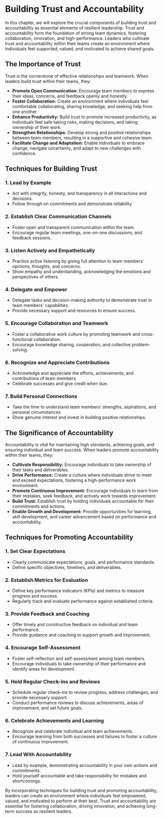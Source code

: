 Building Trust and Accountability
==========================================

In this chapter, we will explore the crucial components of building trust and accountability as essential elements of resilient leadership. Trust and accountability form the foundation of strong team dynamics, fostering collaboration, innovation, and high-performance. Leaders who cultivate trust and accountability within their teams create an environment where individuals feel supported, valued, and motivated to achieve shared goals.

**The Importance of Trust**
---------------------------

Trust is the cornerstone of effective relationships and teamwork. When leaders build trust within their teams, they:

* **Promote Open Communication:** Encourage team members to express their ideas, concerns, and feedback openly and honestly.
* **Foster Collaboration:** Create an environment where individuals feel comfortable collaborating, sharing knowledge, and seeking help from one another.
* **Enhance Productivity:** Build trust to promote increased productivity, as individuals feel safe taking risks, making decisions, and taking ownership of their work.
* **Strengthen Relationships:** Develop strong and positive relationships between team members, resulting in a supportive and cohesive team.
* **Facilitate Change and Adaptation:** Enable individuals to embrace change, navigate uncertainty, and adapt to new challenges with confidence.

**Techniques for Building Trust**
---------------------------------

### 1. **Lead by Example**

* Act with integrity, honesty, and transparency in all interactions and decisions.
* Follow through on commitments and demonstrate reliability.

### 2. **Establish Clear Communication Channels**

* Foster open and transparent communication within the team.
* Encourage regular team meetings, one-on-one discussions, and feedback sessions.

### 3. **Listen Actively and Empathetically**

* Practice active listening by giving full attention to team members' opinions, thoughts, and concerns.
* Show empathy and understanding, acknowledging the emotions and perspectives of others.

### 4. **Delegate and Empower**

* Delegate tasks and decision-making authority to demonstrate trust in team members' capabilities.
* Provide necessary support and resources to ensure success.

### 5. **Encourage Collaboration and Teamwork**

* Foster a collaborative work culture by promoting teamwork and cross-functional collaboration.
* Encourage knowledge sharing, cooperation, and collective problem-solving.

### 6. **Recognize and Appreciate Contributions**

* Acknowledge and appreciate the efforts, achievements, and contributions of team members.
* Celebrate successes and give credit when due.

### 7. **Build Personal Connections**

* Take the time to understand team members' strengths, aspirations, and personal circumstances.
* Show genuine interest and invest in building positive relationships.

**The Significance of Accountability**
--------------------------------------

Accountability is vital for maintaining high standards, achieving goals, and ensuring individual and team success. When leaders promote accountability within their teams, they:

* **Cultivate Responsibility:** Encourage individuals to take ownership of their tasks and deliverables.
* **Drive Performance:** Create a culture where individuals strive to meet and exceed expectations, fostering a high-performance work environment.
* **Promote Continuous Improvement:** Encourage individuals to learn from their mistakes, seek feedback, and actively work towards improvement.
* **Build Trust:** Establish trust by holding individuals accountable for their commitments and actions.
* **Enable Growth and Development:** Provide opportunities for learning, skill development, and career advancement based on performance and accountability.

**Techniques for Promoting Accountability**
-------------------------------------------

### 1. **Set Clear Expectations**

* Clearly communicate expectations, goals, and performance standards.
* Define specific objectives, timelines, and deliverables.

### 2. **Establish Metrics for Evaluation**

* Define key performance indicators (KPIs) and metrics to measure progress and success.
* Regularly track and evaluate performance against established criteria.

### 3. **Provide Feedback and Coaching**

* Offer timely and constructive feedback on individual and team performance.
* Provide guidance and coaching to support growth and improvement.

### 4. **Encourage Self-Assessment**

* Foster self-reflection and self-assessment among team members.
* Encourage individuals to take ownership of their performance and identify areas for development.

### 5. **Hold Regular Check-ins and Reviews**

* Schedule regular check-ins to review progress, address challenges, and provide necessary support.
* Conduct performance reviews to discuss achievements, areas of improvement, and set future goals.

### 6. **Celebrate Achievements and Learning**

* Recognize and celebrate individual and team achievements.
* Encourage learning from both successes and failures to foster a culture of continuous improvement.

### 7. **Lead With Accountability**

* Lead by example, demonstrating accountability in your own actions and commitments.
* Hold yourself accountable and take responsibility for mistakes and shortcomings.

By incorporating techniques for building trust and promoting accountability, leaders can create an environment where individuals feel empowered, valued, and motivated to perform at their best. Trust and accountability are essential for fostering collaboration, driving innovation, and achieving long-term success as resilient leaders.
